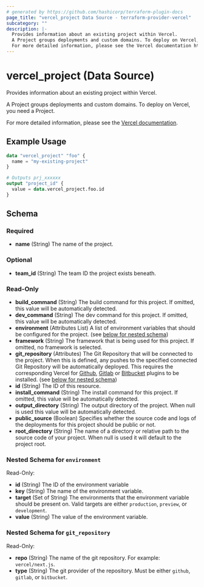 ```yaml
---
# generated by https://github.com/hashicorp/terraform-plugin-docs
page_title: "vercel_project Data Source - terraform-provider-vercel"
subcategory: ""
description: |-
  Provides information about an existing project within Vercel.
  A Project groups deployments and custom domains. To deploy on Vercel, you need a Project.
  For more detailed information, please see the Vercel documentation https://vercel.com/docs/concepts/projects/overview.
---
```


# vercel_project (Data Source)

Provides information about an existing project within Vercel.

A Project groups deployments and custom domains. To deploy on Vercel, you need a Project.

For more detailed information, please see the [Vercel documentation](https://vercel.com/docs/concepts/projects/overview).

## Example Usage

```terraform
data "vercel_project" "foo" {
  name = "my-existing-project"
}

# Outputs prj_xxxxxx
output "project_id" {
  value = data.vercel_project.foo.id
}
```

<!-- schema generated by tfplugindocs -->
## Schema

### Required

- **name** (String) The name of the project.

### Optional

- **team_id** (String) The team ID the project exists beneath.

### Read-Only

- **build_command** (String) The build command for this project. If omitted, this value will be automatically detected.
- **dev_command** (String) The dev command for this project. If omitted, this value will be automatically detected.
- **environment** (Attributes List) A list of environment variables that should be configured for the project. (see [below for nested schema](#nestedatt--environment))
- **framework** (String) The framework that is being used for this project. If omitted, no framework is selected.
- **git_repository** (Attributes) The Git Repository that will be connected to the project. When this is defined, any pushes to the specified connected Git Repository will be automatically deployed. This requires the corresponding Vercel for [Github](https://vercel.com/docs/concepts/git/vercel-for-github), [Gitlab](https://vercel.com/docs/concepts/git/vercel-for-gitlab) or [Bitbucket](https://vercel.com/docs/concepts/git/vercel-for-bitbucket) plugins to be installed. (see [below for nested schema](#nestedatt--git_repository))
- **id** (String) The ID of this resource.
- **install_command** (String) The install command for this project. If omitted, this value will be automatically detected.
- **output_directory** (String) The output directory of the project. When null is used this value will be automatically detected.
- **public_source** (Boolean) Specifies whether the source code and logs of the deployments for this project should be public or not.
- **root_directory** (String) The name of a directory or relative path to the source code of your project. When null is used it will default to the project root.

<a id="nestedatt--environment"></a>
### Nested Schema for `environment`

Read-Only:

- **id** (String) The ID of the environment variable
- **key** (String) The name of the environment variable.
- **target** (Set of String) The environments that the environment variable should be present on. Valid targets are either `production`, `preview`, or `development`.
- **value** (String) The value of the environment variable.


<a id="nestedatt--git_repository"></a>
### Nested Schema for `git_repository`

Read-Only:

- **repo** (String) The name of the git repository. For example: `vercel/next.js`.
- **type** (String) The git provider of the repository. Must be either `github`, `gitlab`, or `bitbucket`.


